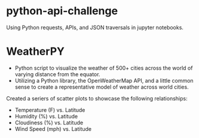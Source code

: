 # python-api-challenge
Using Python requests, APIs, and JSON traversals in jupyter notebooks. 

# WeatherPY
- Python script to visualize the weather of 500+ cities across the world of varying distance from the equator. 
- Utilizing a Python library, the OpenWeatherMap API, and a little common sense to create a representative model of weather across world cities.

Created a seriers of scatter plots to showcase the following relationships:

- Temperature (F) vs. Latitude
- Humidity (%) vs. Latitude
- Cloudiness (%) vs. Latitude
- Wind Speed (mph) vs. Latitude
